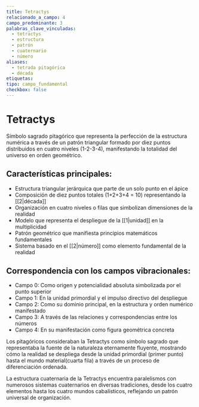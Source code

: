```yaml
---
title: Tetractys
relacionado_a_campo: 4
campo_predominante: 3
palabras_clave_vinculadas:
  - tetractys
  - estructura
  - patrón
  - cuaternario
  - número
aliases:
  - tetrada pitagórica
  - década
etiquetas: 
tipo: campo_fundamental
checkbox: false
---
```

# Tetractys

Símbolo sagrado pitagórico que representa la perfección de la estructura numérica a través de un patrón triangular formado por diez puntos distribuidos en cuatro niveles (1-2-3-4), manifestando la totalidad del universo en orden geométrico.

## Características principales:

- Estructura triangular jerárquica que parte de un solo punto en el ápice
- Composición de diez puntos totales (1+2+3+4 = 10) representando la [[2|década]]
- Organización en cuatro niveles o filas que simbolizan dimensiones de la realidad
- Modelo que representa el despliegue de la [[1|unidad]] en la multiplicidad
- Patrón geométrico que manifiesta principios matemáticos fundamentales
- Sistema basado en el [[2|número]] como elemento fundamental de la realidad

## Correspondencia con los campos vibracionales:

- Campo 0: Como origen y potencialidad absoluta simbolizada por el punto superior
- Campo 1: En la unidad primordial y el impulso directivo del despliegue
- Campo 2: Como su dominio principal, en la estructura y orden numérico manifestado
- Campo 3: A través de las relaciones y correspondencias entre los números
- Campo 4: En su manifestación como figura geométrica concreta

Los pitagóricos consideraban la Tetractys como símbolo sagrado que representaba la fuente de la naturaleza eternamente fluyente, mostrando cómo la realidad se despliega desde la unidad primordial (primer punto) hasta el mundo material(cuarta fila) a través de un proceso de diferenciación ordenada.

La estructura cuaternaria de la Tetractys encuentra paralelismos con numerosos sistemas cuaternarios en diversas tradiciones, desde los cuatro elementos hasta los cuatro mundos cabalísticos, reflejando un patrón universal de organización.
